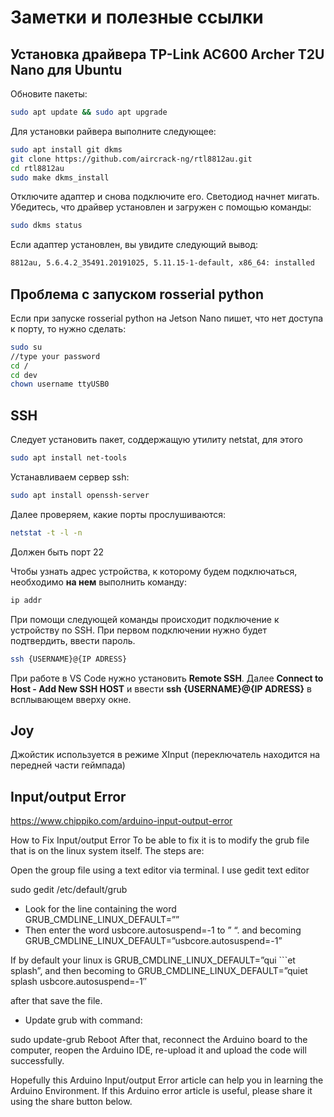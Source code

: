 # Заметки и полезные ссылки

## Установка драйвера TP-Link AC600 Archer T2U Nano для Ubuntu

Обновите пакеты:
```bash
sudo apt update && sudo apt upgrade
```
Для установки райвера выполните следующее:
```bash
sudo apt install git dkms
git clone https://github.com/aircrack-ng/rtl8812au.git
cd rtl8812au
sudo make dkms_install
```

Отключите адаптер и снова подключите его. Светодиод начнет мигать. Убедитесь, что драйвер установлен и загружен с помощью команды:

```bash
sudo dkms status
```

Если адаптер установлен, вы увидите следующий вывод:

```bash
8812au, 5.6.4.2_35491.20191025, 5.11.15-1-default, x86_64: installed
```
## Проблема с запуском rosserial python

Если при запуске rosserial python на Jetson Nano пишет, что нет доступа к порту, то нужно сделать:

```bash
sudo su
//type your password
cd /
cd dev
chown username ttyUSB0
```
## SSH

Следует установить пакет, соддержащую утилиту netstat, для этого

```bash
sudo apt install net-tools
```
Устанавливаем сервер ssh:

```bash
sudo apt install openssh-server
```

Далее проверяем, какие порты прослушиваются:

```bash
netstat -t -l -n
```
Должен быть порт 22

Чтобы узнать адрес устройства, к которому будем подключаться, необходимо **на нем** выполнить команду:

```bash
ip addr
```

При помощи следующей команды происходит подключение к устройству по SSH. При первом подключении нужно будет подтвердить, ввести пароль.

```bash
ssh {USERNAME}@{IP ADRESS}
```

При работе в VS Code нужно установить **Remote SSH**. Далее **Connect to Host - Add New SSH HOST** и ввести **ssh {USERNAME}@{IP ADRESS}** 
в всплывающем вверху окне. 

## Joy

Джойстик используется в режиме XInput (переключатель находится на передней части геймпада)

## Input/output Error
https://www.chippiko.com/arduino-input-output-error

How to Fix Input/output Error
To be able to fix it is to modify the grub file that is on the linux system itself. The steps are:

Open the group file using a text editor via terminal. I use gedit text editor

sudo gedit /etc/default/grub
- Look for the line containing the word GRUB_CMDLINE_LINUX_DEFAULT=””
- Then enter the word usbcore.autosuspend=-1 to ” “. and becoming GRUB_CMDLINE_LINUX_DEFAULT=”usbcore.autosuspend=-1”

If by default your linux is GRUB_CMDLINE_LINUX_DEFAULT=”qui ```et splash”, and then becoming to GRUB_CMDLINE_LINUX_DEFAULT=”quiet splash usbcore.autosuspend=-1″

after that save the file.
- Update grub with command:

sudo update-grub
Reboot
After that, reconnect the Arduino board to the computer, reopen the Arduino IDE, re-upload it and upload the code will successfully.

Hopefully this Arduino Input/output Error article can help you in learning the Arduino Environment. If this Arduino error article is useful, please share it using the share button below.